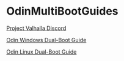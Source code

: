# OdinMultiBootGuides

[Project Valhalla Discord](https://discord.gg/KBhuVAd2NR)

[Odin Windows Dual-Boot Guide](https://github.com/ProjectValhalla/OdinMultiBootGuides/blob/main/pages/odin_dualboot_windows_guide.md)

[Odin Linux Dual-Boot Guide](https://github.com/ProjectValhalla/OdinMultiBootGuides/blob/main/pages/odin_dualboot_linux_guide.md)
